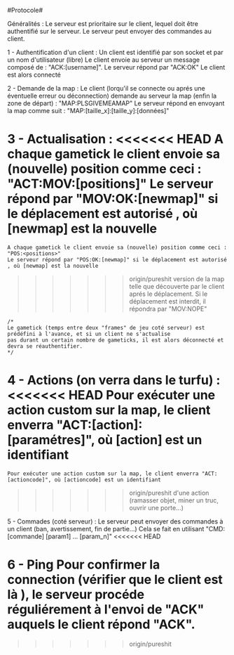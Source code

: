 #Protocole#

Généralités :
    Le serveur est prioritaire sur le client, lequel doit être authentifié sur le serveur.
    Le serveur peut envoyer des commandes au client.

1 - Authentification d'un client :
    Un client est identifié par son socket et par un nom d'utilisateur (libre)
    Le client envoie au serveur un message composé de : "ACK:[username]".
    Le serveur répond par "ACK:OK"
    Le client est alors connecté

2 - Demande de la map :
    Le client (lorqu'il se connecte ou aprés une éventuelle erreur ou déconnection) demande au
    serveur la map (enfin la zone de départ) : "MAP:PLSGIVEMEAMAP"
    Le serveur répond en envoyant la map comme suit : "MAP:[taille_x]:[taille_y]:[données]"

3 - Actualisation :
<<<<<<< HEAD
    A chaque gametick le client envoie sa (nouvelle) position comme ceci : "ACT:MOV:[positions]"
    Le serveur répond par "MOV:OK:[newmap]" si le déplacement est autorisé , où [newmap] est la nouvelle
=======
    A chaque gametick le client envoie sa (nouvelle) position comme ceci : "POS:<positions>"
    Le serveur répond par "POS:OK:[newmap]" si le déplacement est autorisé , où [newmap] est la nouvelle
>>>>>>> origin/pureshit
    version de la map telle que découverte par le client aprés le déplacement.
    Si le déplacement est interdit, il répondra par "MOV:NOPE"

    /*
    Le gametick (temps entre deux "frames" de jeu coté serveur) est prédéfini à l'avance, et si un client ne s'actualise
    pas durant un certain nombre de gameticks, il est alors déconnecté et devra se réauthentifier.
    */

4 - Actions (on verra dans le turfu) :
<<<<<<< HEAD
    Pour exécuter une action custom sur la map, le client enverra "ACT:[action]:[paramétres]", où [action] est un identifiant
=======
    Pour exécuter une action custom sur la map, le client enverra "ACT:[actioncode]", où [actioncode] est un identifiant
>>>>>>> origin/pureshit
    d'une action (ramasser objet, miner un truc, ouvrir une porte...)

5 - Commades (coté serveur) :
    Le serveur peut envoyer des commandes à un client (ban, avertissement, fin de partie...)
    Cela se fait en utilisant "CMD:[commande] [param1] ... [param_n]"
<<<<<<< HEAD

6 - Ping
    Pour confirmer la connection (vérifier que le client est là ), le serveur procéde réguliérement à l'envoi de "ACK" auquels le
    client répond "ACK".
=======
>>>>>>> origin/pureshit
